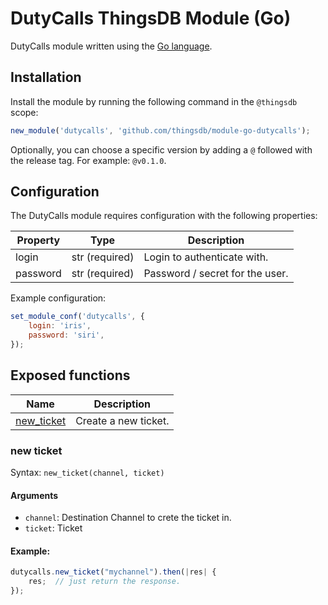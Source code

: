 # DutyCalls ThingsDB Module (Go)

DutyCalls module written using the [Go language](https://golang.org).


## Installation

Install the module by running the following command in the `@thingsdb` scope:

```javascript
new_module('dutycalls', 'github.com/thingsdb/module-go-dutycalls');
```

Optionally, you can choose a specific version by adding a `@` followed with the release tag. For example: `@v0.1.0`.

## Configuration

The DutyCalls module requires configuration with the following properties:

Property | Type            | Description
-------- | --------------- | -----------
login    | str (required)  | Login to authenticate with.
password | str (required)  | Password / secret for the user.


Example configuration:

```javascript
set_module_conf('dutycalls', {
    login: 'iris',
    password: 'siri',
});
```

## Exposed functions

Name                        | Description
--------------------------- | -----------
[new_ticket](#new-ticket)   | Create a new ticket.

### new ticket

Syntax: `new_ticket(channel, ticket)`

#### Arguments

- `channel`: Destination Channel to crete the ticket in.
- `ticket`: Ticket

#### Example:

```javascript
dutycalls.new_ticket("mychannel").then(|res| {
    res;  // just return the response.
});
```
